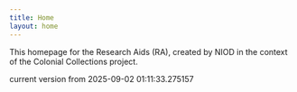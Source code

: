 ```yaml
---
title: Home
layout: home
---
```


This homepage for the Research Aids (RA), created by NIOD in the context of the Colonial Collections project. 


current version from 2025-09-02 01:11:33.275157
